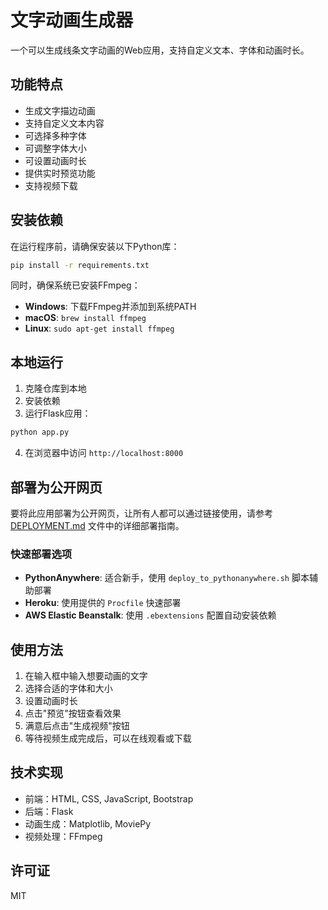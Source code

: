 # 文字动画生成器

一个可以生成线条文字动画的Web应用，支持自定义文本、字体和动画时长。

## 功能特点

- 生成文字描边动画
- 支持自定义文本内容
- 可选择多种字体
- 可调整字体大小
- 可设置动画时长
- 提供实时预览功能
- 支持视频下载

## 安装依赖

在运行程序前，请确保安装以下Python库：

```bash
pip install -r requirements.txt
```

同时，确保系统已安装FFmpeg：

- **Windows**: 下载FFmpeg并添加到系统PATH
- **macOS**: `brew install ffmpeg`
- **Linux**: `sudo apt-get install ffmpeg`

## 本地运行

1. 克隆仓库到本地
2. 安装依赖
3. 运行Flask应用：

```bash
python app.py
```

4. 在浏览器中访问 `http://localhost:8000`

## 部署为公开网页

要将此应用部署为公开网页，让所有人都可以通过链接使用，请参考 [DEPLOYMENT.md](DEPLOYMENT.md) 文件中的详细部署指南。

### 快速部署选项

- **PythonAnywhere**: 适合新手，使用 `deploy_to_pythonanywhere.sh` 脚本辅助部署
- **Heroku**: 使用提供的 `Procfile` 快速部署
- **AWS Elastic Beanstalk**: 使用 `.ebextensions` 配置自动安装依赖

## 使用方法

1. 在输入框中输入想要动画的文字
2. 选择合适的字体和大小
3. 设置动画时长
4. 点击"预览"按钮查看效果
5. 满意后点击"生成视频"按钮
6. 等待视频生成完成后，可以在线观看或下载

## 技术实现

- 前端：HTML, CSS, JavaScript, Bootstrap
- 后端：Flask
- 动画生成：Matplotlib, MoviePy
- 视频处理：FFmpeg

## 许可证

MIT